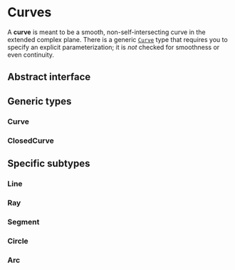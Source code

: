 # Curves

A **curve** is meant to be a smooth, non-self-intersecting curve in the extended complex plane. There is a generic [`Curve`](@ref) type that requires you to specify an explicit parameterization; it is *not* checked for smoothness or even continuity.

## Abstract interface

## Generic types

### Curve

### ClosedCurve

## Specific subtypes

### Line

### Ray

### Segment

### Circle

### Arc

